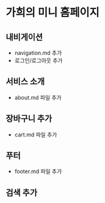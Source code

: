 # 가희의 미니 홈페이지

## 내비게이션
- navigation.md 추가
- 로그인/로그아웃 추가

## 서비스 소개
-  about.md 파일 추가

## 장바구니 추가
- cart.md 파일 추가

## 푸터
- footer.md 파일 추가

## 검색 추가